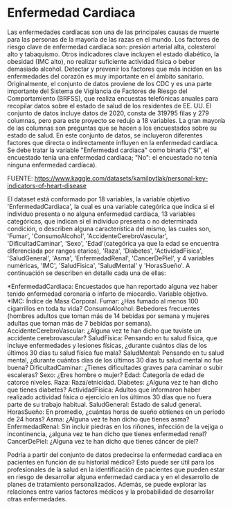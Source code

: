 # Enfermedad Cardiaca

Las enfermedades cardíacas son una de las principales causas de muerte para las personas de la mayoría de las razas en el mundo. Los factores de riesgo clave de enfermedad cardíaca son: presión arterial alta, colesterol alto y tabaquismo. Otros indicadores clave incluyen el estado diabético, la obesidad (IMC alto), no realizar suficiente actividad física o beber demasiado alcohol. Detectar y prevenir los factores que más inciden en las enfermedades del corazón es muy importante en el ámbito sanitario. 
Originalmente, el conjunto de datos proviene de los CDC y es una parte importante del Sistema de Vigilancia de Factores de Riesgo del Comportamiento (BRFSS), que realiza encuestas telefónicas anuales para recopilar datos sobre el estado de salud de los residentes de EE. UU. El conjunto de datos incluye datos de 2020, consta de 319795 filas y 279 columnas, pero para este proyecto se redujo a 18 variables. La gran mayoría de las columnas son preguntas que se hacen a los encuestados sobre su estado de salud. En este conjunto de datos, se incluyeron diferentes factores que directa o indirectamente influyen en la enfermedad cardíaca. Se debe tratar la variable "Enfermedad cardíaca" como binaria ("Sí", el encuestado tenía una enfermedad cardíaca; "No": el encuestado no tenía ninguna enfermedad cardíaca).

FUENTE: https://www.kaggle.com/datasets/kamilpytlak/personal-key-indicators-of-heart-disease

El dataset está conformado por 18 variables, la variable objetivo 'EnfermedadCardiaca', la cual es una variable categórica que indica si el individuo presenta o no alguna enfermedad cardiaca, 13 variables categóricas, que indican si el individuo presenta o no determinada condición, o describen alguna característica del mismo, las cuales son, 'Fumar', 'ConsumoAlcohol', 'AccidenteCerebroVascular', 'DificultadCaminar', 'Sexo', 'Edad'(categórica ya que la edad se encuentra diferenciada por rangos etarios), 'Raza', 'Diabetes', 'ActividadFísica', 'SaludGeneral', 'Asma', 'EnfermedadRenal', 'CancerDePiel', y 4 variables numéricas, 'IMC', 'SaludFisica', 'SaludMental' y 'HorasSueño'. A continuación se describen en detalle cada una de ellas:

*EnfermedadCardiaca: Encuestados que han reportado alguna vez haber tenido enfermedad coronaria o infarto de miocardio. Variable objetivo.
*IMC: Índice de Masa Corporal.
Fumar: ¿Has fumado al menos 100 cigarrillos en toda tu vida?
ConsumoAlcohol: Bebedores frecuentes (hombres adultos que toman más de 14 bebidas por semana y mujeres adultas que toman más de 7 bebidas por semana).
AccidenteCerebroVascular: ¿Alguna vez te han dicho que tuviste un accidente cerebrovascular?
SaludFisica: Pensando en tu salud física, que incluye enfermedades y lesiones físicas, ¿durante cuántos días de los últimos 30 días tu salud física fue mala?
SaludMental: Pensando en tu salud mental, ¿durante cuántos días de los últimos 30 días tu salud mental no fue buena?
DificultadCaminar: ¿Tienes dificultades graves para caminar o subir escaleras?
Sexo: ¿Eres hombre o mujer?
Edad: Categoría de edad de catorce niveles.
Raza: Raza/etnicidad.
Diabetes: ¿Alguna vez te han dicho que tienes diabetes?
ActividadFísica: Adultos que informaron haber realizado actividad física o ejercicio en los últimos 30 días que no fuera parte de su trabajo habitual.
SaludGeneral: Estado de salud general.
HorasSueño: En promedio, ¿cuántas horas de sueño obtienes en un período de 24 horas?
Asma: ¿Alguna vez te han dicho que tienes asma?
EnfermedadRenal: Sin incluir piedras en los riñones, infección de la vejiga o incontinencia, ¿alguna vez te han dicho que tienes enfermedad renal?
CancerDePiel: ¿Alguna vez te han dicho que tienes cáncer de piel?

Podría a partir del conjunto de datos predecirse la enfermedad cardiaca en pacientes en función de su historial médico? Esto puede ser útil para los profesionales de la salud en la identificación de pacientes que pueden estar en riesgo de desarrollar alguna enfermedad cardiaca y en el desarrollo de planes de tratamiento personalizados. Además, se puede explorar las relaciones entre varios factores médicos y la probabilidad de desarrollar otras enfermedades.
